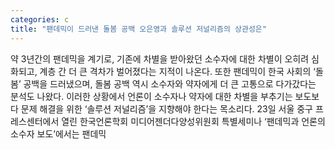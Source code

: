 ```yaml
---
categories: c
title: "팬데믹이 드러낸 돌봄 공백 오은영과 솔루션 저널리즘의 상관성은"
---
```

약 3년간의 팬데믹을 계기로, 기존에 차별을 받아왔던 소수자에 대한 차별이 오히려 심화되고, 계층 간 더 큰 격차가 벌어졌다는 지적이 나온다. 또한 팬데믹이 한국 사회의 ‘돌봄’ 공백을 드러냈으며, 돌봄 공백 역시 소수자와 약자에게 더 큰 고통으로 다가갔다는 분석도 나왔다. 이러한 상황에서 언론이 소수자나 약자에 대한 차별을 부추기는 보도보다 문제 해결을 위한 ‘솔루션 저널리즘’을 지향해야 한다는 목소리다. 23일 서울 중구 프레스센터에서 열린 한국언론학회 미디어젠더다양성위원회 특별세미나 ‘팬데믹과 언론의 소수자 보도’에서는 팬데믹